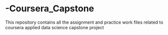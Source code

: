 # -Coursera_Capstone
This repository contains all the assignment and practice work files related to coursera applied data science capstone project 
